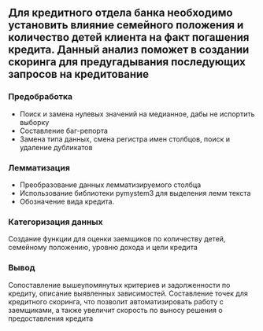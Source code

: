 ## Для кредитного отдела банка необходимо установить влияние семейного положения и количество детей клиента на факт погашения кредита. Данный анализ поможет в создании скоринга для предугадывания последующих запросов на кредитование
### Предобработка
- Поиск и замена нулевых значений на медианное, дабы не испортить выборку
- Составление баг-репорта 
- Замена типа данных, смена регистра имен столбцов, поиск и удаление дубликатов
### Лемматизация
- Преобразование данных лемматизируемого столбца
- Использование библиотеки pymystem3 для выделения лемм текста
- Обозначение вида кредита. 
### Категоризация данных 
Создание функции для оценки заемщиков по количеству детей, семейному положению, уровню дохода и цели кредита
### Вывод
Сопоставление вышеупомянутых критериев и задолженности по кредиту, описание выявленных зависимостей. Составление точек для кредитного скоринга, что позволит автоматизировать работу с заемщиками, а также увеличит скорость по выносу решения о предоставления кредита
